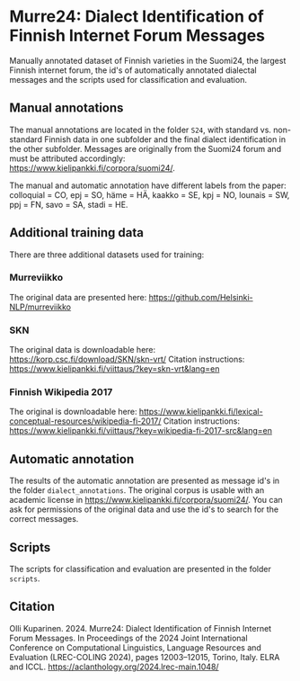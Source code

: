 # Murre24: Dialect Identification of Finnish Internet Forum Messages

Manually annotated dataset of Finnish varieties in the Suomi24, the largest Finnish internet forum, the id's of automatically annotated dialectal messages and the scripts used for classification and evaluation.

## Manual annotations
The manual annotations are located in the folder `S24`, with standard vs. non-standard Finnish data in one subfolder and the final dialect identification in the other subfolder. 
Messages are originally from the Suomi24 forum and must be attributed accordingly: https://www.kielipankki.fi/corpora/suomi24/.

The manual and automatic annotation have different labels from the paper: colloquial = CO, epj = SO, häme = HÄ, kaakko = SE, kpj = NO, lounais = SW, ppj = FN, savo = SA, stadi = HE.

## Additional training data
There are three additional datasets used for training:

### Murreviikko
The original data are presented here: https://github.com/Helsinki-NLP/murreviikko

### SKN
The original data is downloadable here: https://korp.csc.fi/download/SKN/skn-vrt/
Citation instructions: https://www.kielipankki.fi/viittaus/?key=skn-vrt&lang=en

### Finnish Wikipedia 2017
The original is downloadable here: https://www.kielipankki.fi/lexical-conceptual-resources/wikipedia-fi-2017/
Citation instructions: https://www.kielipankki.fi/viittaus/?key=wikipedia-fi-2017-src&lang=en

## Automatic annotation
The results of the automatic annotation are presented as message id's in the folder `dialect_annotations`. The original corpus is usable with an academic license in https://www.kielipankki.fi/corpora/suomi24/. You can ask for permissions of the original data and use the id's to search for the correct messages.

## Scripts
The scripts for classification and evaluation are presented in the folder `scripts`.

## Citation
Olli Kuparinen. 2024. Murre24: Dialect Identification of Finnish Internet Forum Messages. In Proceedings of the 2024 Joint International Conference on Computational Linguistics, Language Resources and Evaluation (LREC-COLING 2024), pages 12003–12015, Torino, Italy. ELRA and ICCL.
https://aclanthology.org/2024.lrec-main.1048/
